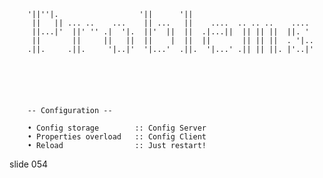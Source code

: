         '||''|.                  '||      '||
         ||   || ... ..    ...    || ...   ||    ....  .. .. ..    ....
         ||...|'  ||' '' .|  '|.  ||'  ||  ||  .|...||  || || ||  ||. '
         ||       ||     ||   ||  ||    |  ||  ||       || || ||  . '|..
        .||.     .||.     '|..|'  '|...'  .||.  '|...' .|| || ||. |'..|'






        -- Configuration --

        • Config storage        :: Config Server
        • Properties overload   :: Config Client
        • Reload                :: Just restart!

















































































slide 054
